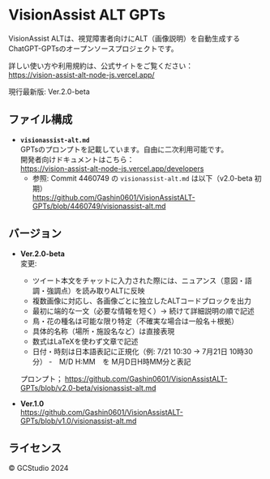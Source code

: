 # VisionAssist ALT GPTs

VisionAssist ALTは、視覚障害者向けにALT（画像説明）を自動生成するChatGPT-GPTsのオープンソースプロジェクトです。  

詳しい使い方や利用規約は、公式サイトをご覧ください：  
https://vision-assist-alt-node-js.vercel.app/

現行最新版: Ver.2.0-beta

## ファイル構成

- **`visionassist-alt.md`**  
  GPTsのプロンプトを記載しています。自由に二次利用可能です。  
  開発者向けドキュメントはこちら：  
  https://vision-assist-alt-node-js.vercel.app/developers
  - 参照: Commit 4460749 の `visionassist-alt.md` は以下（v2.0-beta 初期）  
    https://github.com/Gashin0601/VisionAssistALT-GPTs/blob/4460749/visionassist-alt.md

## バージョン

- **Ver.2.0-beta**  
  変更:
  - ツイート本文をチャットに入力された際には、ニュアンス（意図・語調・強調点）を読み取りALTに反映
  - 複数画像に対応し、各画像ごとに独立したALTコードブロックを出力
  - 最初に端的な一文（必要な情報を短く）→ 続けて詳細説明の順で記述
  - 鳥・花の種名は可能な限り特定（不確実な場合は一般名＋根拠）
  - 具体的名称（場所・施設名など）は直接表現
  - 数式はLaTeXを使わず文章で記述
  - 日付・時刻は日本語表記に正規化（例: 7/21 10:30 → 7月21日 10時30分）
  -　M/D H:MM　を M月D日H時MM分と表記

  プロンプト；
  https://github.com/Gashin0601/VisionAssistALT-GPTs/blob/v2.0-beta/visionassist-alt.md
  
- **Ver.1.0**  
  https://github.com/Gashin0601/VisionAssistALT-GPTs/blob/v1.0/visionassist-alt.md

## ライセンス

© GCStudio 2024